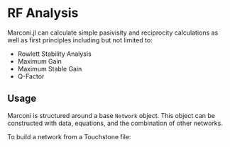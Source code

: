# RF Analysis
Marconi.jl can calculate simple pasivisity and reciprocity calculations as well
as first principles including but not limited to:
* Rowlett Stability Analysis
* Maximum Gain
* Maximum Stable Gain
* Q-Factor

## Usage
Marconi is structured around a base `Network` object. This object can be
constructed with data, equations, and the combination of other networks.

To build a network from a Touchstone file:
